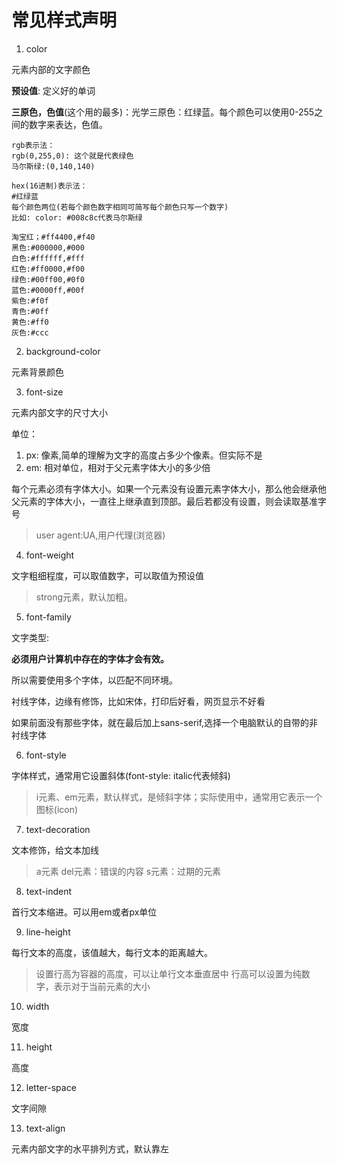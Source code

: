 # 常见样式声明

1. color

元素内部的文字颜色

**预设值**: 定义好的单词

**三原色，色值**(这个用的最多)：光学三原色：红绿蓝。每个颜色可以使用0-255之间的数字来表达，色值。

```
rgb表示法：
rgb(0,255,0): 这个就是代表绿色
马尔斯绿:(0,140,140)

hex(16进制)表示法：
#红绿蓝
每个颜色两位(若每个颜色数字相同可简写每个颜色只写一个数字)
比如: color: #008c8c代表马尔斯绿
```

```
淘宝红；#ff4400,#f40
黑色:#000000,#000
白色:#ffffff,#fff
红色:#ff0000,#f00
绿色:#00ff00,#0f0
蓝色:#0000ff,#00f
紫色:#f0f
青色:#0ff
黄色:#ff0
灰色:#ccc
```

2. background-color

元素背景颜色

3. font-size

元素内部文字的尺寸大小

单位：

1) px: 像素,简单的理解为文字的高度占多少个像素。但实际不是
2) em: 相对单位，相对于父元素字体大小的多少倍

每个元素必须有字体大小。如果一个元素没有设置元素字体大小，那么他会继承他父元素的字体大小，一直往上继承直到顶部。最后若都没有设置，则会读取基准字号

> user agent:UA,用户代理(浏览器)

4. font-weight

文字粗细程度，可以取值数字，可以取值为预设值

> strong元素，默认加粗。

5. font-family

文字类型:

**必须用户计算机中存在的字体才会有效。**

所以需要使用多个字体，以匹配不同环境。

衬线字体，边缘有修饰，比如宋体，打印后好看，网页显示不好看

如果前面没有那些字体，就在最后加上sans-serif,选择一个电脑默认的自带的非衬线字体

6. font-style

字体样式，通常用它设置斜体(font-style: italic代表倾斜)

> i元素、em元素，默认样式，是倾斜字体；实际使用中，通常用它表示一个图标(icon)

7. text-decoration

文本修饰，给文本加线

>a元素
>del元素：错误的内容
>s元素：过期的元素

8. text-indent

首行文本缩进。可以用em或者px单位

9. line-height

每行文本的高度，该值越大，每行文本的距离越大。

> 设置行高为容器的高度，可以让单行文本垂直居中
> 行高可以设置为纯数字，表示对于当前元素的大小

10. width

宽度

11. height

高度

12. letter-space

文字间隙

13. text-align

元素内部文字的水平排列方式，默认靠左